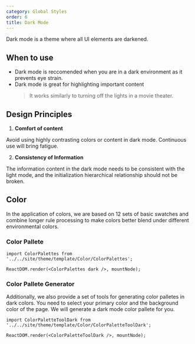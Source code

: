 ```yaml
---
category: Global Styles
order: 6
title: Dark Mode
---
```



Dark mode is a theme where all UI elements are darkened.

## When to use

- Dark mode is reccomended when you are in a dark environment as it prevents eye strain.
- Dark mode is great for highlighting important content
  > It works similarly to turning off the lights in a movie theater.

## Design Principles

1. **Comfort of content**

Avoid using highly contrasting colors or content in dark mode. Continuous use will bring fatigue.

2. **Consistency of Information**

The information content in the dark mode needs to be consistent with the light mode, and the initialization hierarchical relationship should not be broken.

## Color

In the application of colors, we are based on 12 sets of basic swatches and combine longer rule processing to make colors better blend under different environmental colors.

### Color Pallete

```__react
import ColorPalettes from '../../site/theme/template/Color/ColorPalettes';

ReactDOM.render(<ColorPalettes dark />, mountNode);
```

### Color Pallete Generator

Additionally, we also provide a set of tools for generating color palletes in dark colors. You need to select your primary color and the background color of the page. We will generate a dark mode color pallete for you.

```__react
import ColorPaletteToolDark from '../../site/theme/template/Color/ColorPaletteToolDark';

ReactDOM.render(<ColorPaletteToolDark />, mountNode);
```
